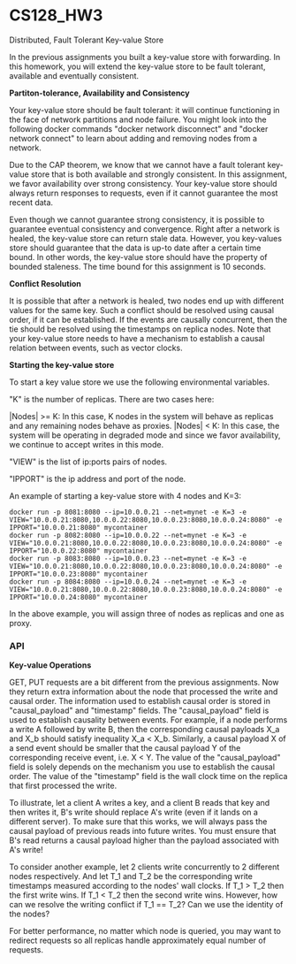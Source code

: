 # CS128_HW3
Distributed, Fault Tolerant Key-value Store

In the previous assignments you built a key-value store with forwarding. In this homework, you will extend the key-value store to be fault tolerant, available and eventually consistent.

**Partiton-tolerance, Availability and Consistency**

Your key-value store should be fault tolerant: it will continue functioning in the face of network partitions and node failure. You might look into the following docker commands "docker network disconnect" and "docker network connect" to learn about adding and removing nodes from a network.

Due to the CAP theorem, we know that we cannot have a fault tolerant key-value store that is both available and strongly consistent. In this assignment, we favor availability over strong consistency. Your key-value store should always return responses to requests, even if it cannot guarantee the most recent data.

Even though we cannot guarantee strong consistency, it is possible to guarantee eventual consistency and convergence. Right after a network is healed, the key-value store can return stale data. However, you key-values store should guarantee that the data is up-to date after a certain time bound. In other words, the key-value store should have the property of bounded staleness. The time bound for this assignment is 10 seconds.

**Conflict Resolution**

It is possible that after a network is healed, two nodes end up with different values for the same key. Such a conflict should be resolved using causal order, if it can be established. If the events are causally concurrent, then the tie should be resolved using the timestamps on replica nodes. Note that your key-value store needs to have a mechanism to establish a causal relation between events, such as vector clocks.

**Starting the key-value store**

To start a key value store we use the following environmental variables.

"K" is the number of replicas. There are two cases here:

|Nodes| >= K:  In this case, K nodes in the system will behave as replicas and any remaining nodes behave as proxies.
|Nodes| < K: In this case, the system will be operating in degraded mode and since we favor availability, we continue to accept writes in this mode.
 

"VIEW" is the list of ip:ports pairs of nodes.

"IPPORT" is the ip address and port of the node.

An example of starting a key-value store with 4 nodes and K=3:

```
docker run -p 8081:8080 --ip=10.0.0.21 --net=mynet -e K=3 -e VIEW="10.0.0.21:8080,10.0.0.22:8080,10.0.0.23:8080,10.0.0.24:8080" -e IPPORT="10.0.0.21:8080" mycontainer
docker run -p 8082:8080 --ip=10.0.0.22 --net=mynet -e K=3 -e VIEW="10.0.0.21:8080,10.0.0.22:8080,10.0.0.23:8080,10.0.0.24:8080" -e IPPORT="10.0.0.22:8080" mycontainer
docker run -p 8083:8080 --ip=10.0.0.23 --net=mynet -e K=3 -e VIEW="10.0.0.21:8080,10.0.0.22:8080,10.0.0.23:8080,10.0.0.24:8080" -e IPPORT="10.0.0.23:8080" mycontainer
docker run -p 8084:8080 --ip=10.0.0.24 --net=mynet -e K=3 -e VIEW="10.0.0.21:8080,10.0.0.22:8080,10.0.0.23:8080,10.0.0.24:8080" -e IPPORT="10.0.0.24:8080" mycontainer
```

In the above example, you will assign three of nodes as replicas and one as proxy.

### API
**Key-value Operations**

GET, PUT requests are a bit different from the previous assignments. Now they return extra information about the node that processed the write and causal order. The information used to establish causal order is stored in "causal_payload" and "timestamp" fields. The "causal_payload" field is used to establish causality between events. For example, if a node performs a write A followed by write B, then the corresponding causal payloads X_a and X_b should satisfy inequality X_a < X_b. Similarly, a causal payload X of a send event should be smaller that the causal payload Y of the corresponding receive event, i.e. X < Y. The value of the "causal_payload" field is solely depends on the mechanism you use to establish the causal order. The value of the "timestamp" field is the wall clock time on the replica that first processed the write.

To illustrate, let a client A writes a key, and a client B reads that key and then writes it, B's write should replace A's write (even if it lands on a different server). To make sure that this works, we will always pass the causal payload of previous reads into future writes. You must ensure that B's read returns a causal payload higher than the payload associated with A's write!

To consider another example, let 2 clients write concurrently to 2 different nodes respectively. And let T_1 and T_2 be the corresponding write timestamps measured according to the nodes' wall clocks. If T_1 > T_2 then the first write wins. If T_1 < T_2 then the second write wins. However, how can we resolve the writing conflict if T_1 == T_2? Can we use the identity of the nodes?

For better performance, no matter which node is queried, you may want to redirect requests so all replicas handle approximately equal number of requests.
